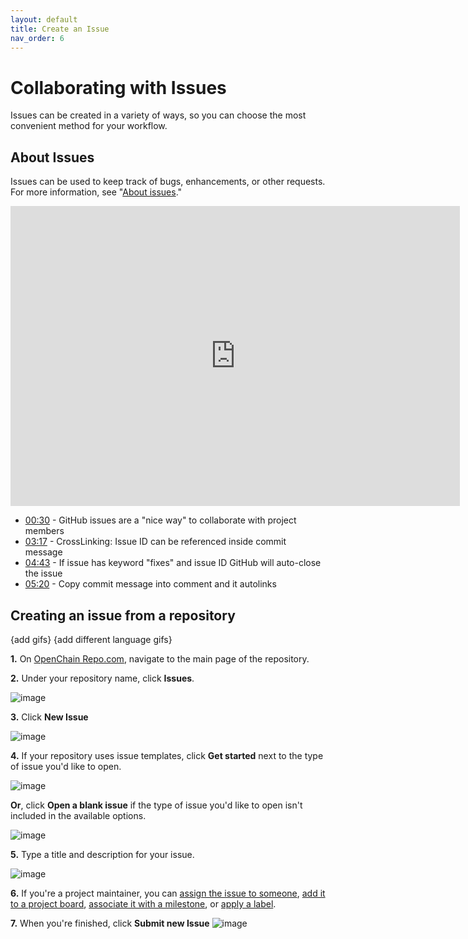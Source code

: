 ```yaml
---
layout: default
title: Create an Issue
nav_order: 6
---
```


<!-- Edit the content below for the workshop in question. Once you're ready to publish, remove the comment characters e.g. "<!--" at the start and end -->

# Collaborating with Issues
Issues can be created in a variety of ways, so you can choose the most convenient method for your workflow.

## About Issues
Issues can be used to keep track of bugs, enhancements, or other requests. For more information, see "[About issues](https://docs.github.com/en/issues/tracking-your-work-with-issues/about-issues)."

<iframe width="719" height="480" src="https://www.youtube.com/embed/TKJ4RdhyB5Y" frameborder="0" allow="accelerometer; autoplay; clipboard-write; encrypted-media; gyroscope; picture-in-picture" allowfullscreen></iframe>

- [00:30](https://www.youtube.com/watch?v=TKJ4RdhyB5Y&t=30s) - GitHub issues are a "nice way" to collaborate with project members
- [03:17](https://www.youtube.com/watch?v=TKJ4RdhyB5Y&t=197s) - CrossLinking: Issue ID can be referenced inside commit message
- [04:43](https://www.youtube.com/watch?v=TKJ4RdhyB5Y&t=283s) - If issue has keyword "fixes" and issue ID GitHub will auto-close the issue
- [05:20](https://www.youtube.com/watch?v=TKJ4RdhyB5Y&t=320s) - Copy commit message into comment and it autolinks

## Creating an issue from a repository

{add gifs}
{add different language gifs} 

**1.** On [OpenChain Repo.com](https://github.com/OpenChain-Project), navigate to the main page of the repository.


**2.** Under your repository name, click **Issues**.

![image](https://user-images.githubusercontent.com/8318213/194263908-7043a8e1-df1d-40a5-b1d1-b54f2016c181.png)

**3.** Click **New Issue**

![image](https://user-images.githubusercontent.com/8318213/194264542-fffe77ef-173e-44d2-853d-7b2edf4ac192.png)

**4.** If your repository uses issue templates, click **Get started** next to the type of issue you'd like to open.

![image](https://user-images.githubusercontent.com/8318213/194265484-6e3de8b0-b305-4af7-9d4d-33ad22a2696f.png)

**Or**, click **Open a blank issue** if the type of issue you'd like to open isn't included in the available options.

![image](https://user-images.githubusercontent.com/8318213/194265676-8313c46f-d77d-4fb2-a00c-cef0c6ca65cd.png)


**5.** Type a title and description for your issue.

![image](https://user-images.githubusercontent.com/8318213/194266138-6d11c69d-db54-4312-b502-af57e1321e24.png)


**6.** If you're a project maintainer, you can [assign the issue to someone](https://docs.github.com/en/articles/assigning-issues-and-pull-requests-to-other-github-users), [add it to a project board](https://docs.github.com/en/articles/adding-issues-and-pull-requests-to-a-project-board/#adding-issues-and-pull-requests-to-a-project-board-from-the-sidebar), [associate it with a milestone](https://docs.github.com/en/articles/associating-milestones-with-issues-and-pull-requests), or [apply a label](https://docs.github.com/en/articles/applying-labels-to-issues-and-pull-requests).


**7.** When you're finished, click **Submit new Issue**
![image](https://user-images.githubusercontent.com/8318213/194266415-52abfa14-6278-47d2-86b2-8ee4fa53eddc.png)

<!--


-->

